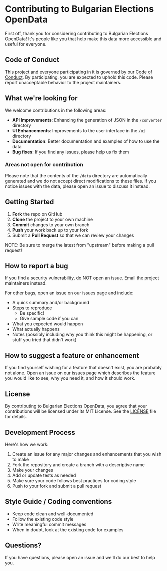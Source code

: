 # Contributing to Bulgarian Elections OpenData

First off, thank you for considering contributing to Bulgarian Elections OpenData! It's people like you that help make this data more accessible and useful for everyone.

## Code of Conduct

This project and everyone participating in it is governed by our [Code of Conduct](CODE_OF_CONDUCT.md). By participating, you are expected to uphold this code. Please report unacceptable behavior to the project maintainers.

## What we're looking for

We welcome contributions in the following areas:

- **API Improvements**: Enhancing the generation of JSON in the `/converter` directory
- **UI Enhancements**: Improvements to the user interface in the `/ui` directory
- **Documentation**: Better documentation and examples of how to use the data
- **Bug fixes**: If you find any issues, please help us fix them

### Areas not open for contribution

Please note that the contents of the `/data` directory are automatically generated and we do not accept direct modifications to these files. If you notice issues with the data, please open an issue to discuss it instead.

## Getting Started

1. **Fork** the repo on GitHub
2. **Clone** the project to your own machine
3. **Commit** changes to your own branch
4. **Push** your work back up to your fork
5. Submit a **Pull Request** so that we can review your changes

NOTE: Be sure to merge the latest from "upstream" before making a pull request!

## How to report a bug

If you find a security vulnerability, do NOT open an issue. Email the project maintainers instead.

For other bugs, open an issue on our issues page and include:

- A quick summary and/or background
- Steps to reproduce
  - Be specific!
  - Give sample code if you can
- What you expected would happen
- What actually happens
- Notes (possibly including why you think this might be happening, or stuff you tried that didn't work)

## How to suggest a feature or enhancement

If you find yourself wishing for a feature that doesn't exist, you are probably not alone. Open an issue on our issues page which describes the feature you would like to see, why you need it, and how it should work.

## License

By contributing to Bulgarian Elections OpenData, you agree that your contributions will be licensed under its MIT License. See the [LICENSE](LICENSE) file for details.

## Development Process

Here's how we work:

1. Create an issue for any major changes and enhancements that you wish to make
2. Fork the repository and create a branch with a descriptive name
3. Make your changes
4. Add or update tests as needed
5. Make sure your code follows best practices for coding style
6. Push to your fork and submit a pull request

## Style Guide / Coding conventions

- Keep code clean and well-documented
- Follow the existing code style
- Write meaningful commit messages
- When in doubt, look at the existing code for examples

## Questions?

If you have questions, please open an issue and we'll do our best to help you.
